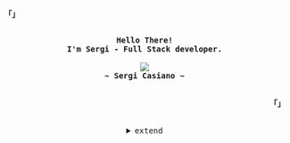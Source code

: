 <!-- Profile -->
<p align="left"><strong><samp>「」</samp></strong></p>
    <p align="center">
      <samp><br>
            <b>
            Hello There!
        <br>
            I'm Sergi - Full Stack developer.
            </b>
        <br>
        <br>
          <image src="https://readme-typing-svg.herokuapp.com/?font=Iosevka&size=25&color=ff0000&center=true&width=410&height=45&lines=Full+Stack+Developer.">
        <br>
            <b>
            ~ Sergi Casiano ~
            </b>
        <br>
      </samp><br>
    </p>
<p align="right"><strong><samp>「」</samp></strong></p>

<br>

<details align="center">
<summary><samp>extend</samp></summary>

<h2></h2><br>

<!-- Contact Me -->
<p align="center">
    <samp>
        <h3>Social Media</h3>
        <a href="https://discord.com/users/752293431283548160" target="_blank"><img src="https://img.shields.io/badge/Discord-7289DA?style=for-the-badge&logo=discord&logoColor=white" alt="discord"></a>
        <a href="https://www.linkedin.com/in/sergi-casiano-88a096273/" target="_blank"><img src="https://img.shields.io/badge/LinkedIn-0077B5?style=for-the-badge&logo=Linkedin&logoColor=white" alt="Linkedin"></a>
    </samp>
</p>

<!-- Github Stats -->
<p align="center">
  <samp>
      <details>
  <summary>Skills</summary>
      <br/>
        <p>:man_technologist: TypeScript, JavaScript, HTML</p>
        <p>:gear: React, Next.js, Redux, Angular</p>
       <p>:eye: SASS, CSS, Bootstrap</p>
        <p>:minidisc: MongoDB, Node.js , Mongoose, Express</p>
        <p>:warning: Unit Testing, Jest</p>
      <br/>
    </details>
    <details>
  <summary>My Profile Stats</summary>
      <br/>
        <img alt="GitHub Stats" src="https://github-readme-stats.vercel.app/api?username=sergiics9&show_icons=true&theme=radical"/>
      <br/>
    </details>
    <details> 
      <summary>My Most Used Languages</summary>
        <br/>
          <img alt="Top Language" src="https://github-readme-stats.vercel.app/api/top-langs/?username=sergiics9&layout=compact&hide_border=true&theme=radical"/>
        <br/>
        <b>Note:</b> Top languages is only a metric of the languages my public code consists of and doesn't reflect experience or skill level.
      <br/>
    </details>
  </samp>
</p>
